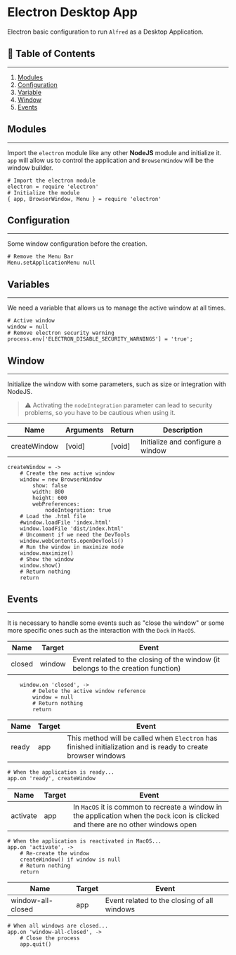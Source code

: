 # Electron Desktop App

Electron basic configuration to run `Alfred` as a Desktop Application.

## 📜 Table of Contents
---
1. [Modules](#Modules)
2. [Configuration](#Configuration)
3. [Variable](#Variable)
4. [Window](#Window)
5. [Events](#Events)

## Modules
---

Import the `electron` module like any other **NodeJS** module and initialize it.
`app` will allow us to control the application and `BrowserWindow` will be the window builder.

    # Import the electron module
    electron = require 'electron'
    # Initialize the module
    { app, BrowserWindow, Menu } = require 'electron'

## Configuration
---

Some window configuration before the creation.

    # Remove the Menu Bar
    Menu.setApplicationMenu null

## Variables
---

We need a variable that allows us to manage the active window at all times.

    # Active window
    window = null
    # Remove electron security warning
    process.env['ELECTRON_DISABLE_SECURITY_WARNINGS'] = 'true';

## Window
---

Initialize the window with some parameters, such as size or integration with NodeJS.

> ⚠️ Activating the `nodeIntegration` parameter can lead to security problems, so you have to be cautious when using it.

| Name | Arguments | Return | Description |
| --- | --- | --- | --- |
| createWindow | [void] | [void] | Initialize and configure a window |

    createWindow = ->
        # Create the new active window
        window = new BrowserWindow
            show: false
            width: 800
            height: 600
            webPreferences:
                nodeIntegration: true
        # Load the .html file
        #window.loadFile 'index.html'
        window.loadFile 'dist/index.html'
        # Uncomment if we need the DevTools
        window.webContents.openDevTools()
        # Run the window in maximize mode
        window.maximize()
        # Show the window
        window.show()
        # Return nothing
        return

## Events
---

It is necessary to handle some events such as "close the window" or some more specific ones such as the interaction with the `Dock` in `MacOS`.

| Name | Target | Event |
| --- | --- | --- |
| closed | window | Event related to the closing of the window (it belongs to the creation function) |

        window.on 'closed', ->
            # Delete the active window reference
            window = null
            # Return nothing
            return

| Name | Target | Event |
| --- | --- | --- |
| ready | app | This method will be called when `Electron` has finished initialization and is ready to create browser windows |

    # When the application is ready...
    app.on 'ready', createWindow

| Name | Target | Event |
| --- | --- | --- |
| activate | app | In `MacOS` it is common to recreate a window in the application when the `Dock` icon is clicked and there are no other windows open |

    # When the application is reactivated in MacOS...
    app.on 'activate', ->
        # Re-create the window
        createWindow() if window is null
        # Return nothing
        return

| Name | Target | Event |
| --- | --- | --- |
| window-all-closed | app | Event related to the closing of all windows |

    # When all windows are closed...
    app.on 'window-all-closed', ->
        # Close the process
        app.quit()